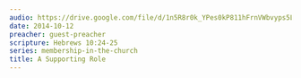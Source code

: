 ```yaml
---
audio: https://drive.google.com/file/d/1n5R8r0k_YPes0kP811hFrnVWbvyps5LB/view
date: 2014-10-12
preacher: guest-preacher
scripture: Hebrews 10:24-25
series: membership-in-the-church
title: A Supporting Role
---
```

